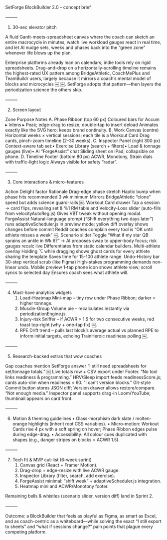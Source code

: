 SetForge BlockBuilder 2.0 – concept brief

⸻

1. 30-sec elevator pitch

A fluid Gantt-meets-spreadsheet canvas where the coach can sketch an entire macrocycle in minutes, watch live workload gauges react in real time, and let AI nudge sets, weeks and phases back into the “green zone” whenever life blows up the plan.

Enterprise platforms already lean on calendars; indie tools rely on rigid spreadsheets. Drag-and-drop on a horizontally-scrolling timeline remains the highest-rated UX pattern among BridgeAthletic, CoachMePlus and TeamBuildr users, largely because it mirrors a coach’s mental model of blocks and microcycles  ￼ ￼. SetForge adopts that pattern—then layers the periodization science the others skip.

⸻

2. Screen layout

Zone	Purpose	Notes
A. Phase Ribbon (top 60 px)	Coloured bars for Accum ▸ Intens ▸ Peak; edge-drag to resize; double-tap to insert deload	Animates exactly like the SVG hero; keeps brand continuity.
B. Work Canvas (centre)	Horizontal weeks × vertical sessions; each tile is a Workout Card	Drag cards, pinch-zoom timeline (2–30 weeks).
C. Inspector Panel (right 300 px)	Context-aware tab set:• Exercise Library (search + filters)• Load & tonnage gauges (live)• AI “ForgeAssist” chat	Sliding sheet on iPad; collapsible on phone.
D. Timeline Footer (bottom 80 px)	ACWR, Monotony, Strain dials with traffic-light logic	Always visible for safety “radar”.



⸻

3. Core interactions & micro-features

Action	Delight factor	Rationale
Drag-edge phase stretch	Haptic bump when phase hits recommended 3 wk minimum	Mirrors BridgeAthletic “clone” speed but adds science guard-rails  ￼.
Workout Card drawer	Tap a session → card flips, revealing set & %1 RM table and Velocity-Loss slider (auto-fills from velocityAutoReg.js)	Gives VBT tweak without opening modal.
ForgeAssist	Natural-language prompt (“Shift everything two days later”) runs adaptiveScheduler.js in preview mode; yellow diff overlay shows changes before commit	Reddit coaches complain every tool is “OK until athlete misses a week”  ￼.
Scenario slider	Toggle “What if my star QB sprains an ankle in Wk 6?” → AI proposes swap to upper-body focus; risk gauges recalc live	Differentiates from static calendar builders.
Multi-athlete overlay	Holding ⌥ while dragging shows ghost cards for every athlete sharing the template	Saves time for 15-100 athlete range.
Undo-History bar	30-step vertical scrub (like Figma)	High-stakes programming demands non-linear undo.
Mobile preview	1-tap phone icon shows athlete view; scroll syncs to selected day	Ensures coach sees what athlete will.



⸻

4. Must-have analytics widgets
	1.	Load-Heatmap Mini-map – tiny row under Phase Ribbon; darker = higher tonnage.
	2.	Muscle-Group Volume pie – recalculates instantly via periodizationEngine.js.
	3.	Injury-risk Sniffer – if ACWR > 1.5 for two consecutive weeks, red toast top-right (why + one-tap fix)  ￼.
	4.	RPE Drift trend – pulls last block’s average actual vs planned RPE to inform initial targets, echoing TrainHeroic readiness polling  ￼.

⸻

5. Research-backed extras that wow coaches

Gap coaches mention	SetForge answer
“I still need spreadsheets for set/tonnage totals.”  ￼	Live totals row + CSV export under Footer.
“No tool links readiness & programming.”	HRV/Sleep import feeds readinessScore.js; cards auto-dim when readiness < 60.
“I can’t version blocks.”	Git-style Commit button stores JSON diff; Version drawer allows restore/compare.
“Not enough media.”	Inspector panel supports drag-in Loom/YouTube; thumbnail appears on card front.



⸻

6. Motion & theming guidelines
	•	Glass-morphism dark slate / molten-orange highlights (inherit root CSS variables).
	•	Micro-motion: Workout Cards rise 4 px with a soft spring on hover; Phase Ribbon edges pulse during edge-drag.
	•	Accessibility: All colour cues duplicated with shapes (e.g., danger stripes on blocks > ACWR 1.5).

⸻

7. Tech fit & MVP cut-list (6-week sprint)
	1.	Canvas grid (React + Framer Motion).
	2.	Drag-drop + edge-resize with live ACWR gauge.
	3.	Inspector Library (filter, search, add exercise).
	4.	ForgeAssist minimal: “shift week” + adaptiveScheduler.js integration.
	5.	Heatmap mini and ACWR/Monotony footer.

Remaining bells & whistles (scenario slider, version diff) land in Sprint 2.

⸻

Outcome: a BlockBuilder that feels as playful as Figma, as smart as Excel, and as coach-centric as a whiteboard—while solving the exact “I still export to sheets” and “what if sessions change?” pain points that plague every competing platform.
